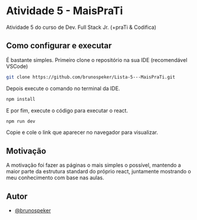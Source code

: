 # Atividade 5 - MaisPraTi
Atividade 5 do curso de Dev. Full Stack Jr. (+praTi & Codifica)

## Como configurar e executar
É bastante simples. Primeiro clone o repositório na sua IDE (recomendável VSCode)
```sh
git clone https://github.com/brunospeker/Lista-5---MaisPraTi.git
```
Depois execute o comando no terminal da IDE.
```sh
npm install
```
E por fim, execute o código para executar o react.
```sh
npm run dev
```
Copie e cole o link que aparecer no navegador para visualizar.

## Motivação
A motivação foi fazer as páginas o mais simples o possível, mantendo a maior parte da estrutura standard do próprio react, juntamente mostrando o meu conhecimento com base nas aulas.

## Autor

- [@brunospeker](https://www.github.com/brunospeker)
